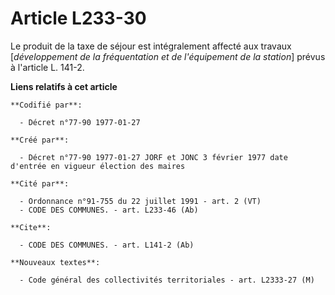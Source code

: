 # Article L233-30

Le produit de la taxe de séjour est intégralement affecté aux travaux [*développement de la fréquentation et de l'équipement
de la station*] prévus à l'article L. 141-2.

**Liens relatifs à cet article**

	**Codifié par**:

	  - Décret n°77-90 1977-01-27

	**Créé par**:

	  - Décret n°77-90 1977-01-27 JORF et JONC 3 février 1977 date d'entrée en vigueur élection des maires

	**Cité par**:

	  - Ordonnance n°91-755 du 22 juillet 1991 - art. 2 (VT)
	  - CODE DES COMMUNES. - art. L233-46 (Ab)

	**Cite**:

	  - CODE DES COMMUNES. - art. L141-2 (Ab)

	**Nouveaux textes**:

	  - Code général des collectivités territoriales - art. L2333-27 (M)
